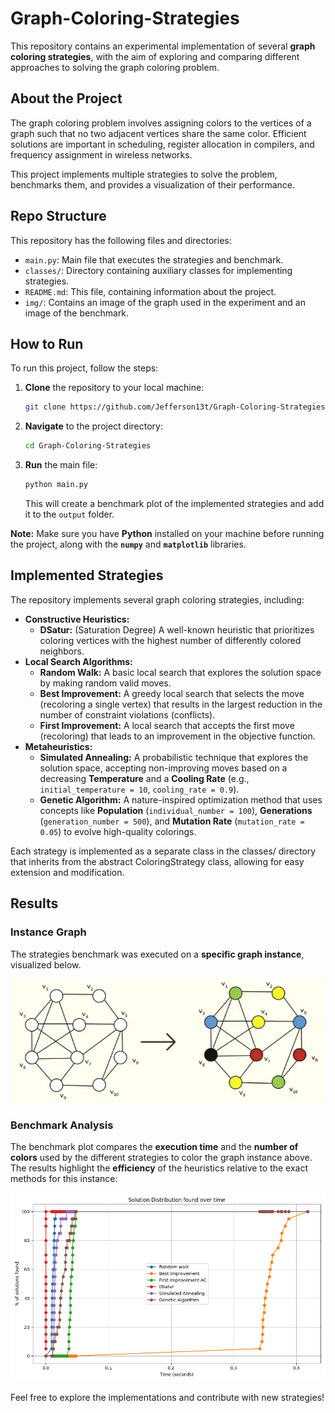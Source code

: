 # Graph-Coloring-Strategies

This repository contains an experimental implementation of several **graph coloring strategies**, with the aim of exploring and comparing different approaches to solving the graph coloring problem.

## About the Project

The graph coloring problem involves assigning colors to the vertices of a graph such that no two adjacent vertices share the same color. Efficient solutions are important in scheduling, register allocation in compilers, and frequency assignment in wireless networks.

This project implements multiple strategies to solve the problem, benchmarks them, and provides a visualization of their performance.

## Repo Structure

This repository has the following files and directories:

* `main.py`: Main file that executes the strategies and benchmark.
* `classes/`: Directory containing auxiliary classes for implementing strategies.
* `README.md`: This file, containing information about the project.
* `img/`: Contains an image of the graph used in the experiment and an image of the benchmark.

## How to Run

To run this project, follow the steps:

1.  **Clone** the repository to your local machine:
    ```bash
    git clone https://github.com/Jefferson13t/Graph-Coloring-Strategies.git
    ```
2.  **Navigate** to the project directory:
    ```bash
    cd Graph-Coloring-Strategies
    ```
3.  **Run** the main file:
    ```bash
    python main.py
    ```
    This will create a benchmark plot of the implemented strategies and add it to the `output` folder.

**Note:** Make sure you have **Python** installed on your machine before running the project, along with the **`numpy`** and **`matplotlib`** libraries.

## Implemented Strategies

The repository implements several graph coloring strategies, including:

* **Constructive Heuristics:**
    * **DSatur:** (Saturation Degree) A well-known heuristic that prioritizes coloring vertices with the highest number of differently colored neighbors.
* **Local Search Algorithms:**
    * **Random Walk:** A basic local search that explores the solution space by making random valid moves.
    * **Best Improvement:** A greedy local search that selects the move (recoloring a single vertex) that results in the largest reduction in the number of constraint violations (conflicts).
    * **First Improvement:** A local search that accepts the first move (recoloring) that leads to an improvement in the objective function.
* **Metaheuristics:**
    * **Simulated Annealing:** A probabilistic technique that explores the solution space, accepting non-improving moves based on a decreasing **Temperature** and a **Cooling Rate** (e.g., `initial_temperature = 10`, `cooling_rate = 0.9`).
    * **Genetic Algorithm:** A nature-inspired optimization method that uses concepts like **Population** (`individual_number = 100`), **Generations** (`generation_number = 500`), and **Mutation Rate** (`mutation_rate = 0.05`) to evolve high-quality colorings.

Each strategy is implemented as a separate class in the classes/ directory that inherits from the abstract ColoringStrategy class, allowing for easy extension and modification.

## Results

### Instance Graph

The strategies benchmark was executed on a **specific graph instance**, visualized below.

![Graph used int the problem instance](img/instance_problem.png)

### Benchmark Analysis

The benchmark plot compares the **execution time** and the **number of colors** used by the different strategies to color the graph instance above. The results highlight the **efficiency** of the heuristics relative to the exact methods for this instance:

![Benchmark of the result](img/benchmark.png)

Feel free to explore the implementations and contribute with new strategies!